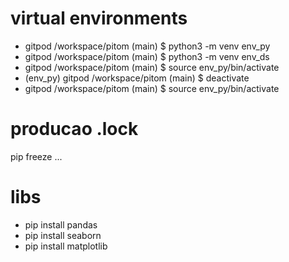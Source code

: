# virtual environments 
- gitpod /workspace/pitom (main) $ python3 -m venv env_py
- gitpod /workspace/pitom (main) $ python3 -m venv env_ds
- gitpod /workspace/pitom (main) $ source env_py/bin/activate
- (env_py) gitpod /workspace/pitom (main) $ deactivate 
- gitpod /workspace/pitom (main) $ source env_py/bin/activate


# producao .lock
pip freeze ...

# libs
- pip install pandas
- pip install seaborn
- pip install matplotlib